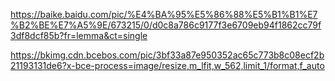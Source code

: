 https://baike.baidu.com/pic/%E4%BA%95%E5%86%88%E5%B1%B1%E7%B2%BE%E7%A5%9E/673215/0/d0c8a786c9177f3e6709eb94f1862cc79f3df8dcf85b?fr=lemma&ct=single

https://bkimg.cdn.bcebos.com/pic/3bf33a87e950352ac65c773b8c08ecf2b21193131de6?x-bce-process=image/resize,m_lfit,w_562,limit_1/format,f_auto



